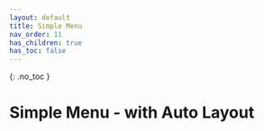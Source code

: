 ```yaml
---
layout: default
title: Simple Menu
nav_order: 11
has_children: true
has_toc: false
---
```


{: .no_toc }

# Simple Menu - with Auto Layout